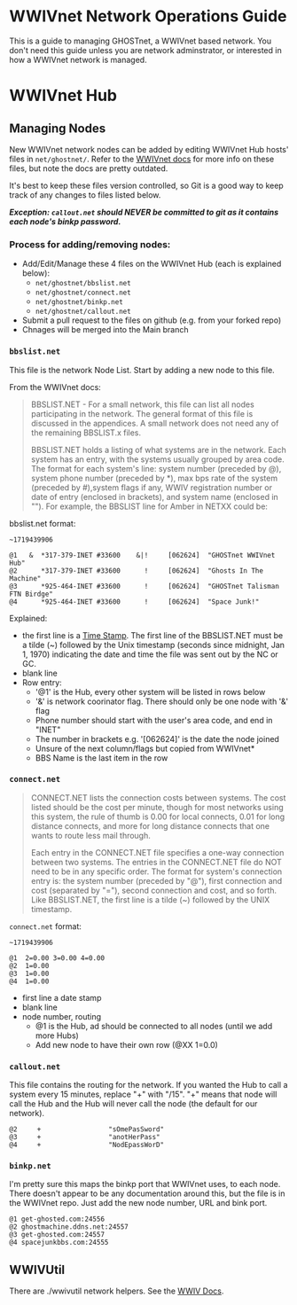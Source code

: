 # WWIVnet Network Operations Guide

This is a guide to managing GHOSTnet, a WWIVnet based network. You don't need this guide unless you are network adminstrator, or interested in how a WWIVnet network is managed.


# WWIVnet Hub
## Managing Nodes
New WWIVnet network nodes can be added by editing WWIVnet Hub hosts' files in `net/ghostnet/`. Refer to the [WWIVnet docs]([https://](https://docs.wwivbbs.org/en/latest/archive/net37_docs/)) for more info on these files, but note the docs are pretty outdated.

It's best to keep these files version controlled, so Git is a good way to keep track of any changes to files listed below.

***Exception: `callout.net` should NEVER be committed to git as it contains each node's binkp password.***

### Process for adding/removing nodes:

- Add/Edit/Manage these 4 files on the WWIVnet Hub (each is explained below):
  - `net/ghostnet/bbslist.net`
  - `net/ghostnet/connect.net`
  - `net/ghostnet/binkp.net`
  - `net/ghostnet/callout.net`
- Submit a pull request to the files on github (e.g. from your forked repo)
- Chnages will be merged into the Main branch

### `bbslist.net`
This file is the network Node List. Start by adding a new node to this file.

From the WWIVnet docs:  

> BBSLIST.NET -  For a small network, this file can list all nodes participating in the network.  The general format of this file is discussed in the appendices.  A small network does not need any of the remaining BBSLIST.x files. 
>
> BBSLIST.NET holds a listing of what systems are in the network. Each system has an entry, with the systems usually grouped by area code. The format for each system's line: system number  (preceded by @), system phone number (preceded by *), max bps rate of the system (preceded by #),system flags if any, WWIV registration number or date of entry (enclosed in brackets), and system name (enclosed in ""). For example, the BBSLIST line for Amber in NETXX could be:

bbslist.net format:

```
~1719439906

@1   &  *317-379-INET #33600    &|!     [062624]  "GHOSTnet WWIVnet Hub"                
@2      *317-379-INET #33600      !     [062624]  "Ghosts In The Machine"
@3      *925-464-INET #33600      !     [062624]  "GHOSTnet Talisman FTN Birdge"  
@4      *925-464-INET #33600      !     [062624]  "Space Junk!"  
```

Explained:
- the first line is a [Time Stamp]([https://](https://timestampgenerator.com/)). The first line of the BBSLIST.NET must be a tilde (~) followed by the Unix timestamp (seconds since midnight, Jan 1, 1970) indicating the date and time the file was sent out by the NC or GC.
- blank line
- Row entry:
  - '@1' is the Hub, every other system will be listed in rows below
  - '&' is network coorinator flag. There should only be one node with '&' flag
  - Phone number should start with the user's area code, and end in "INET"
  - The number in brackets e.g. '[062624]' is the date the node joined
  - Unsure of the next column/flags but copied from WWIVnet*
  - BBS Name is the last item in the row

### `connect.net`
> CONNECT.NET lists the connection costs between systems. The cost listed should be the cost per minute, though for most networks using this system, the rule of thumb is 0.00 for local connects, 0.01 for long distance connects, and more for long distance connects that one wants to route less mail through.
>
> Each entry in the CONNECT.NET file specifies a one-way connection between two systems. The entries in the CONNECT.NET file do NOT need to be in any specific order. The format for system's connection entry is: the system number (preceded by "@"), first connection and cost (separated by "="), second connection and cost, and so forth. Like BBSLIST.NET, the first line is a tilde (~) followed by the UNIX timestamp.

`connect.net` format:

```
~1719439906

@1  2=0.00 3=0.00 4=0.00                                            
@2  1=0.00 
@3  1=0.00
@4  1=0.00
```

- first line a date stamp
- blank line
- node number, routing
  - @1 is the Hub, ad should be connected to all nodes (until we add more Hubs)
  - Add new node to have their own row (@XX 1=0.0)

### `callout.net`
This file contains the routing for the network. If you wanted the Hub to call a system every 15 minutes, replace "+" with "/15". "+" means that node will call the Hub and the Hub will never call the node (the default for our network).

```
@2     +                 "sOmePasSword"
@3     +                 "anotHerPass"
@4     +                 "NodEpassWorD"
```

### `binkp.net`
I'm pretty sure this maps the binkp port that WWIVnet uses, to each node. There doesn't appear to be any documentation around this, but the file is in the WWIVnet repo. Just add the new node number, URL and bink port.

```
@1 get-ghosted.com:24556
@2 ghostmachine.ddns.net:24557
@3 get-ghosted.com:24557
@4 spacejunkbbs.com:24555
```

## WWIVUtil
There are ./wwivutil network helpers. See the [WWIV Docs]([https://](https://docs.wwivbbs.org/en/latest/wwivutil/#wwivutil-net)).
